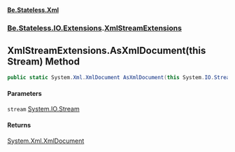 #### [Be.Stateless.Xml](README.md 'README')
### [Be.Stateless.IO.Extensions](Be.Stateless.IO.Extensions.md 'Be.Stateless.IO.Extensions').[XmlStreamExtensions](XmlStreamExtensions.md 'Be.Stateless.IO.Extensions.XmlStreamExtensions')

## XmlStreamExtensions.AsXmlDocument(this Stream) Method

```csharp
public static System.Xml.XmlDocument AsXmlDocument(this System.IO.Stream stream);
```
#### Parameters

<a name='Be.Stateless.IO.Extensions.XmlStreamExtensions.AsXmlDocument(thisSystem.IO.Stream).stream'></a>

`stream` [System.IO.Stream](https://docs.microsoft.com/en-us/dotnet/api/System.IO.Stream 'System.IO.Stream')

#### Returns
[System.Xml.XmlDocument](https://docs.microsoft.com/en-us/dotnet/api/System.Xml.XmlDocument 'System.Xml.XmlDocument')